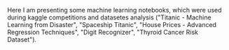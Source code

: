 Here I am presenting some machine learning notebooks, which were used during kaggle competitions and datasetes analysis
("Titanic - Machine Learning from Disaster", "Spaceship Titanic", "House Prices - Advanced Regression Techniques", "Digit Recognizer", "Thyroid Cancer Risk Dataset").

